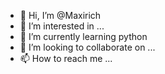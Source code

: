 - 👋 Hi, I’m @Maxirich
- 👀 I’m interested in ...
- 🌱 I’m currently learning python 
- 💞️ I’m looking to collaborate on ...
- 📫 How to reach me ...

<!---
Maxirich/Maxirich is a ✨ special ✨ repository because its `README.md` (this file) appears on your GitHub profile.
You can click the Preview link to take a look at your changes.
--->
